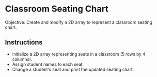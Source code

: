 # Classroom Seating Chart
Objective: Create and modify a 2D array to represent a classroom seating chart.

## Instructions
- Initialize a 2D array representing seats in a classroom (5 rows by 4 columns).
- Assign student names to each seat.
- Change a student's seat and print the updated seating chart.